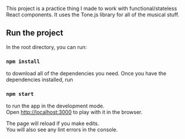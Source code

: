 This project is a practice thing I made to work with functional/stateless React components.
It uses the Tone.js library for all of the musical stuff.

## Run the project

In the root directory, you can run:

### `npm install`

to download all of the dependencies you need. Once you have the dependencies installed, run

### `npm start`

to run the app in the development mode.<br />
Open [http://localhost:3000](http://localhost:3000) to play with it in the browser.

The page will reload if you make edits.<br />
You will also see any lint errors in the console.
